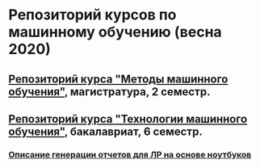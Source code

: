 ﻿# Репозиторий курсов по машинному обучению (весна 2020)

## [Репозиторий курса "Методы машинного обучения"](https://github.com/ugapanyuk/ml_course_2020/wiki/COURSE_MMO), магистратура, 2 семестр.

## [Репозиторий курса "Технологии машинного обучения"](https://github.com/ugapanyuk/ml_course_2020/wiki/COURSE_TMO), бакалавриат, 6 семестр.

### [Описание генерации отчетов для ЛР на основе ноутбуков](https://github.com/matshch/iu5_ml_course) 
